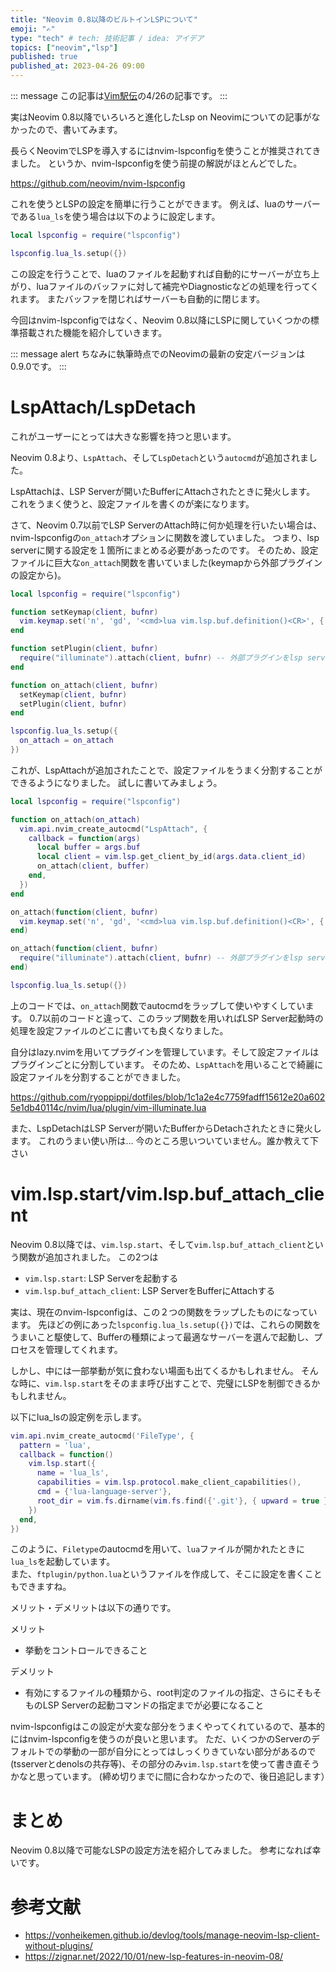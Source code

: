```yaml
---
title: "Neovim 0.8以降のビルトインLSPについて"
emoji: "✍️"
type: "tech" # tech: 技術記事 / idea: アイデア
topics: ["neovim","lsp"]
published: true
published_at: 2023-04-26 09:00
---
```


::: message 
この記事は[Vim駅伝](https://vim-jp.org/ekiden/)の4/26の記事です。
:::

実はNeovim 0.8以降でいろいろと進化したLsp on Neovimについての記事がなかったので、書いてみます。

長らくNeovimでLSPを導入するにはnvim-lspconfigを使うことが推奨されてきました。
というか、nvim-lspconfigを使う前提の解説がほとんどでした。

https://github.com/neovim/nvim-lspconfig

これを使うとLSPの設定を簡単に行うことができます。
例えば、luaのサーバーである`lua_ls`を使う場合は以下のように設定します。

```lua
local lspconfig = require("lspconfig")

lspconfig.lua_ls.setup({})
```
この設定を行うことで、luaのファイルを起動すれば自動的にサーバーが立ち上がり、luaファイルのバッファに対して補完やDiagnosticなどの処理を行ってくれます。
またバッファを閉じればサーバーも自動的に閉じます。


今回はnvim-lspconfigではなく、Neovim 0.8以降にLSPに関していくつかの標準搭載された機能を紹介していきます。

::: message alert
ちなみに執筆時点でのNeovimの最新の安定バージョンは0.9.0です。
:::


# LspAttach/LspDetach
これがユーザーにとっては大きな影響を持つと思います。

Neovim 0.8より、`LspAttach`、そして`LspDetach`という`autocmd`が追加されました。

LspAttachは、LSP Serverが開いたBufferにAttachされたときに発火します。
これをうまく使うと、設定ファイルを書くのが楽になります。

さて、Neovim 0.7以前でLSP ServerのAttach時に何か処理を行いたい場合は、nvim-lspconfigの`on_attach`オプションに関数を渡していました。
つまり、lsp serverに関する設定を１箇所にまとめる必要があったのです。
そのため、設定ファイルに巨大な`on_attach`関数を書いていました(keymapから外部プラグインの設定から)。


```lua
local lspconfig = require("lspconfig")

function setKeymap(client, bufnr)
  vim.keymap.set('n', 'gd', '<cmd>lua vim.lsp.buf.definition()<CR>', { silent = true, buffer = bufnr }) -- キーマップを設定する
end

function setPlugin(client, bufnr)
  require("illuminate").attach(client, bufnr) -- 外部プラグインをlsp serverを連携させる
end

function on_attach(client, bufnr)
  setKeymap(client, bufnr)
  setPlugin(client, bufnr)
end

lspconfig.lua_ls.setup({
  on_attach = on_attach
})
```


これが、LspAttachが追加されたことで、設定ファイルをうまく分割することができるようになりました。
試しに書いてみましょう。

```lua
local lspconfig = require("lspconfig")

function on_attach(on_attach)
  vim.api.nvim_create_autocmd("LspAttach", {
    callback = function(args)
      local buffer = args.buf
      local client = vim.lsp.get_client_by_id(args.data.client_id)
      on_attach(client, buffer)
    end,
  })
end

on_attach(function(client, bufnr)
  vim.keymap.set('n', 'gd', '<cmd>lua vim.lsp.buf.definition()<CR>', { silent = true, buffer = bufnr }) -- キーマップを設定する
end)

on_attach(function(client, bufnr)
  require("illuminate").attach(client, bufnr) -- 外部プラグインをlsp serverを連携させる
end)

lspconfig.lua_ls.setup({})
```

上のコードでは、`on_attach`関数でautocmdをラップして使いやすくしています。
0.7以前のコードと違って、このラップ関数を用いればLSP Server起動時の処理を設定ファイルのどこに書いても良くなりました。

自分はlazy.nvimを用いてプラグインを管理しています。そして設定ファイルはプラグインごとに分割しています。
そのため、`LspAttach`を用いることで綺麗に設定ファイルを分割することができました。

https://github.com/ryoppippi/dotfiles/blob/1c1a2e4c7759fadff15612e20a6025e1db40114c/nvim/lua/plugin/vim-illuminate.lua


また、LspDetachはLSP Serverが開いたBufferからDetachされたときに発火します。
これのうまい使い所は... 今のところ思いついていません。誰か教えて下さい


# vim.lsp.start/vim.lsp.buf_attach_client
Neovim 0.8以降では、`vim.lsp.start`、そして`vim.lsp.buf_attach_client`という関数が追加されました。
この2つは
- `vim.lsp.start`: LSP Serverを起動する
- `vim.lsp.buf_attach_client`: LSP ServerをBufferにAttachする

実は、現在のnvim-lspconfigは、この２つの関数をラップしたものになっています。
先ほどの例にあった`lspconfig.lua_ls.setup({})`では、これらの関数をうまいこと駆使して、Bufferの種類によって最適なサーバーを選んで起動し、プロセスを管理してくれます。

しかし、中には一部挙動が気に食わない場面も出てくるかもしれません。
そんな時に、`vim.lsp.start`をそのまま呼び出すことで、完璧にLSPを制御できるかもしれません。

以下にlua_lsの設定例を示します。

```lua
vim.api.nvim_create_autocmd('FileType', {
  pattern = 'lua',
  callback = function()
    vim.lsp.start({
      name = 'lua_ls',
      capabilities = vim.lsp.protocol.make_client_capabilities(),
      cmd = {'lua-language-server'},
      root_dir = vim.fs.dirname(vim.fs.find({'.git'}, { upward = true })[1]),
    })
  end,
})
```

このように、`Filetype`のautocmdを用いて、`lua`ファイルが開かれたときに`lua_ls`を起動しています。  
また、`ftplugin/python.lua`というファイルを作成して、そこに設定を書くこともできますね。

メリット・デメリットは以下の通りです。

メリット
- 挙動をコントロールできること

デメリット
- 有効にするファイルの種類から、root判定のファイルの指定、さらにそもそものLSP Serverの起動コマンドの指定までが必要になること

nvim-lspconfigはこの設定が大変な部分をうまくやってくれているので、基本的にはnvim-lspconfigを使うのが良いと思います。
ただ、いくつかのServerのデフォルトでの挙動の一部が自分にとってはしっくりきていない部分があるので(tsserverとdenolsの共存等)、その部分のみ`vim.lsp.start`を使って書き直そうかなと思っています。
(締め切りまでに間に合わなかったので、後日追記します）

# まとめ
Neovim 0.8以降で可能なLSPの設定方法を紹介してみました。
参考になれば幸いです。

# 参考文献
- https://vonheikemen.github.io/devlog/tools/manage-neovim-lsp-client-without-plugins/
- https://zignar.net/2022/10/01/new-lsp-features-in-neovim-08/




